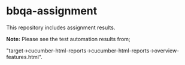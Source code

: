 # bbqa-assignment
This repository includes assignment results.

**Note:** Please see the test automation results from; 

"target->cucumber-html-reports->cucumber-html-reports->overview-features.html".
